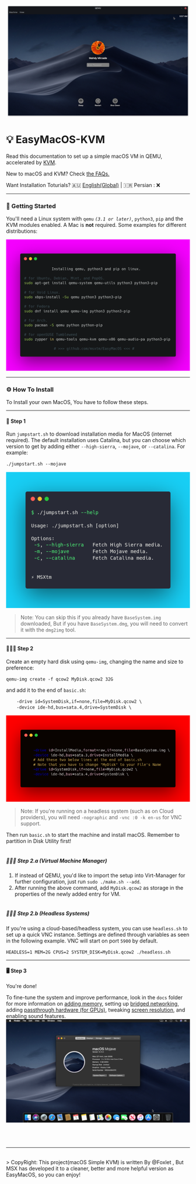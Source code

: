 ![alt text](https://raw.githubusercontent.com/msxtm/ScreenShots/master/EasyMacOS_LockScreen.png "Mojave's Screen Lock")

# 💡 EasyMacOS-KVM
Read this documentation to set up a simple macOS VM in QEMU, accelerated by [KVM](https://en.wikipedia.org/wiki/Kernel-based_Virtual_Machine).

New to macOS and KVM? Check [the FAQs.](docs/FAQs.md)

Want Installation Toturials? 🇦🇺 [English(Global)](https://www.youtube.com/watch?v=6ZihYY6YMxM) | 🇮🇷 Persian : ❌
<hr></hr>

### 🤔 Getting Started
You'll need a Linux system with `qemu` _`(3.1 or later)`_, `python3`, `pip` and the KVM modules enabled. A Mac is **not** required. Some examples for different distributions:

![alt text](https://raw.githubusercontent.com/msxtm/ScreenShots/master/EasyMacOS_InstallNeeded.png "Install Requirements for your linux pc.")
<hr></hr>

### ⚙️ How To Install
To Install your own MacOS, You have to follow these steps.
<hr></hr>

#### 🍎 Step 1
Run `jumpstart.sh` to download installation media for MacOS (internet required). The default installation uses Catalina, but you can choose which version to get by adding either `--high-sierra`, `--mojave`, or `--catalina`. For example:
```
./jumpstart.sh --mojave
```
![alt text](https://raw.githubusercontent.com/msxtm/ScreenShots/master/EasyMacOS_JumpStart.png "Jumpstart's Help Instructions")

> Note: You can skip this if you already have `BaseSystem.img` downloaded, But if you have `BaseSystem.dmg`, you will need to convert it with the `dmg2img` tool.
<hr></hr>

#### 👨🏻‍💻 Step 2
Create an empty hard disk using `qemu-img`, changing the name and size to preference:
```
qemu-img create -f qcow2 MyDisk.qcow2 32G
```

and add it to the end of `basic.sh`:
```
    -drive id=SystemDisk,if=none,file=MyDisk.qcow2 \
    -device ide-hd,bus=sata.4,drive=SystemDisk \
```
![alt text](https://raw.githubusercontent.com/msxtm/ScreenShots/master/EasyMacOS_Basic.png "Basic's Added Lines")

> Note: If you're running on a headless system (such as on Cloud providers), you will need `-nographic` and `-vnc :0 -k en-us` for VNC support.

Then run `basic.sh` to start the machine and install macOS. Remember to partition in Disk Utility first!
<br /><br />

##### 👩🏼‍💻 Step 2.a (Virtual Machine Manager)
1. If instead of QEMU, you'd like to import the setup into Virt-Manager for further configuration, just run `sudo ./make.sh --add`.
2. After running the above command, add `MyDisk.qcow2` as storage in the properties of the newly added entry for VM.
<br /><br />

##### 👩🏻‍💻 Step 2.b (Headless Systems)
If you're using a cloud-based/headless system, you can use `headless.sh` to set up a quick VNC instance. Settings are defined through variables as seen in the following example. VNC will start on port `5900` by default.
```
HEADLESS=1 MEM=2G CPUS=2 SYSTEM_DISK=MyDisk.qcow2 ./headless.sh
```
<hr></hr>

#### 🖥 Step 3
You're done!

To fine-tune the system and improve performance, look in the `docs` folder for more information on [adding memory](docs/guide-performance.md), setting up [bridged networking](docs/guide-networking.md), adding [passthrough hardware (for GPUs)](docs/guide-passthrough.md), tweaking [screen resolution](docs/guide-screen-resolution.md), and enabling sound features.
<br />
![alt text](https://raw.githubusercontent.com/msxtm/ScreenShots/master/EasyMacOS_AboutThisMac.png "About This Mac's Screen Shoot")
<br /><br /><br /><br />
<hr></hr>
<br />
>   CopyRight: This project(macOS Simple KVM) is written By @Foxlet , But MSX has developed it to a cleaner, better and more helpful version as EasyMacOS, so you can enjoy!
